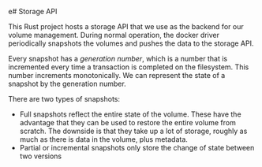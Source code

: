 e# Storage API

This Rust project hosts a storage API that we use as the backend for our
volume management. During normal operation, the docker driver periodically
snapshots the volumes and pushes the data to the storage API.

Every snapshot has a *generation number*, which is a number that is
incremented every time a transaction is completed on the filesystem.
This number increments monotonically. We can represent the state of a snapshot
by the generation number.

There are two types of snapshots:
- Full snapshots reflect the entire state of the volume. These have the
  advantage that they can be used to restore the entire volume from scratch.
  The downside is that they take up a lot of storage, roughly as much as there
  is data in the volume, plus metadata.
- Partial or incremental snapshots only store the change of state between two
  versions

